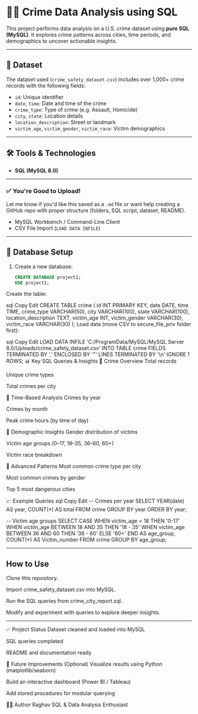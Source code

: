 # 🕵️‍♂️ Crime Data Analysis using SQL

This project performs data analysis on a U.S. crime dataset using **pure SQL (MySQL)**. It explores crime patterns across cities, time periods, and demographics to uncover actionable insights.

---

## 📁 Dataset

The dataset used (`crime_safety_dataset.csv`) includes over 1,000+ crime records with the following fields:

- `id`: Unique identifier  
- `date`, `time`: Date and time of the crime  
- `crime_type`: Type of crime (e.g. Assault, Homicide)  
- `city`, `state`: Location details  
- `location_description`: Street or landmark  
- `victim_age`, `victim_gender`, `victim_race`: Victim demographics

---

## 🛠️ Tools & Technologies

- **SQL (MySQL 8.0)**


---

### ✅ You're Good to Upload!

Let me know if you'd like this saved as a `.md` file or want help creating a GitHub repo with proper structure (folders, SQL script, dataset, README).

- MySQL Workbench / Command-Line Client
- CSV File Import (`LOAD DATA INFILE`)

---

## 🧱 Database Setup

1. Create a new database:
   ```sql
   CREATE DATABASE project1;
   USE project1;
Create the table:

sql
Copy
Edit
CREATE TABLE crime (
    id INT PRIMARY KEY,
    date DATE,
    time TIME,
    crime_type VARCHAR(50),
    city VARCHAR(100),
    state VARCHAR(100),
    location_description TEXT,
    victim_age INT,
    victim_gender VARCHAR(30),
    victim_race VARCHAR(30)
);
Load data (move CSV to secure_file_priv folder first):

sql
Copy
Edit
LOAD DATA INFILE 'C:/ProgramData/MySQL/MySQL Server 8.0/Uploads/crime_safety_dataset.csv'
INTO TABLE crime
FIELDS TERMINATED BY ',' 
ENCLOSED BY '"'
LINES TERMINATED BY '\n'
IGNORE 1 ROWS;
📊 Key SQL Queries & Insights
🔹 Crime Overview
Total records

Unique crime types

Total crimes per city

🔹 Time-Based Analysis
Crimes by year

Crimes by month

Peak crime hours (by time of day)

🔹 Demographic Insights
Gender distribution of victims

Victim age groups (0–17, 18–35, 36–60, 60+)

Victim race breakdown

🔹 Advanced Patterns
Most common crime type per city

Most common crimes by gender

Top 5 most dangerous cities

📈 Example Queries
sql
Copy
Edit
-- Crimes per year
SELECT YEAR(date) AS year, COUNT(*) AS total
FROM crime
GROUP BY year
ORDER BY year;

-- Victim age groups
SELECT 
  CASE 
    WHEN victim_age < 18 THEN '0-17'
    WHEN victim_age BETWEEN 18 AND 35 THEN '18 - 35'
    WHEN victim_age BETWEEN 36 AND 60 THEN '36 - 60'
    ELSE '60+'
  END AS age_group,
  COUNT(*) AS Victim_number
FROM crime
GROUP BY age_group;

---

 ## How to Use
Clone this repository.

Import crime_safety_dataset.csv into MySQL.

Run the SQL queries from crime_city_report.sql.

Modify and experiment with queries to explore deeper insights.


---

✅ Project Status
 Dataset cleaned and loaded into MySQL

 SQL queries completed

 README and documentation ready

📌 Future Improvements (Optional)
Visualize results using Python (matplotlib/seaborn)

Build an interactive dashboard (Power BI / Tableau)

Add stored procedures for modular querying

🙋‍♂️ Author
Raghav
SQL & Data Analysis Enthusiast
